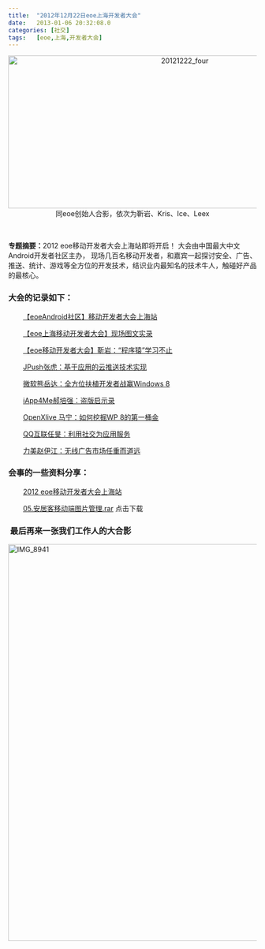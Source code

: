 ```yaml
---
title:	"2012年12月22日eoe上海开发者大会"
date:	2013-01-06 20:32:08.0
categories:	[社交]
tags:	[eoe,上海,开发者大会]
---
```


<p style="text-align: center;"><a href="http://www.krislq.com/wp-content/uploads/2013/01/20121222_four.png"><img class="size-full wp-image-568 aligncenter" alt="20121222_four" src="http://www.krislq.com/wp-content/uploads/2013/01/20121222_four.png" width="700" height="310" /></a>同eoe创始人合影，依次为靳岩、Kris、Ice、Leex</p>
&nbsp;

<strong>专题摘要：</strong>2012 eoe移动开发者大会上海站即将开启！ 大会由中国最大中文Android开发者社区主办， 现场几百名移动开发者，和嘉宾一起探讨安全、广告、推送、统计、游戏等全方位的开发技术，结识业内最知名的技术牛人，触碰好产品的最核心。

<!--more-->
<h3>大会的记录如下：</h3>
<p style="padding-left: 30px;"><a href="http://www.eoeandroid.com/forum.php?mod=viewthread&amp;tid=240998&amp;fromuid=10996">【eoeAndroid社区】移动开发者大会上海站</a></p>
<p style="padding-left: 30px;"><a href="http://www.eoeandroid.com/forum.php?mod=viewthread&amp;tid=241274&amp;fromuid=10996">【eoe上海移动开发者大会】现场图文实录</a></p>
<p style="padding-left: 30px;"><a href="http://www.eoeandroid.com/forum.php?mod=viewthread&amp;tid=241303&amp;fromuid=10996">【eoe移动开发者大会】靳岩：“程序猿”学习不止</a></p>
<p style="padding-left: 30px;"><a href="http://www.eoeandroid.com/forum.php?mod=viewthread&amp;tid=241323&amp;fromuid=10996">JPush张虎：基于应用的云推送技术实现</a></p>
<p style="padding-left: 30px;"><a href="http://www.eoeandroid.com/forum.php?mod=viewthread&amp;tid=241326&amp;fromuid=10996">微软熊岳达：全方位扶植开发者战赢Windows 8</a></p>
<p style="padding-left: 30px;"><a href="http://www.eoeandroid.com/forum.php?mod=viewthread&amp;tid=241327&amp;fromuid=10996">iApp4Me郝培强：盗版启示录</a></p>
<p style="padding-left: 30px;"><a href="http://www.eoeandroid.com/forum.php?mod=viewthread&amp;tid=241373&amp;fromuid=10996">OpenXlive 马宁：如何挖掘WP 8的第一桶金</a></p>
<p style="padding-left: 30px;"><a href="http://www.eoeandroid.com/forum.php?mod=viewthread&amp;tid=241374&amp;fromuid=10996">QQ互联任旻：利用社交为应用服务</a></p>
<p style="padding-left: 30px;"><a href="http://www.eoeandroid.com/forum.php?mod=viewthread&amp;tid=241406&amp;fromuid=10996">力美赵伊江：无线广告市场任重而道远</a></p>

<h3>会事的一些资料分享：</h3>
<p style="padding-left: 30px;"><a href="http://huiyi.docin.com/meeting/meeting.do?mid=203">2012 eoe移动开发者大会上海站</a></p>
<p style="padding-left: 30px;"><a href="http://www.krislq.com/wp-content/uploads/2013/01/05.mobile_client_manager_images.rar">05.安居客移动端图片管理.rar</a> 点击下载</p>

<h3> 最后再来一张我们工作人的大合影</h3>
<a href="http://www.krislq.com/wp-content/uploads/2013/01/IMG_8941.jpg"><img class="alignnone size-full wp-image-569" alt="IMG_8941" src="http://www.krislq.com/wp-content/uploads/2013/01/IMG_8941.jpg" width="1208" height="805" /></a>
